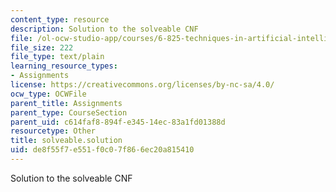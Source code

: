 ```yaml
---
content_type: resource
description: Solution to the solveable CNF
file: /ol-ocw-studio-app/courses/6-825-techniques-in-artificial-intelligence-sma-5504-fall-2002/de8f55f7e551f0c07f866ec20a815410_solveable.solution
file_size: 222
file_type: text/plain
learning_resource_types:
- Assignments
license: https://creativecommons.org/licenses/by-nc-sa/4.0/
ocw_type: OCWFile
parent_title: Assignments
parent_type: CourseSection
parent_uid: c614faf8-894f-e345-14ec-83a1fd01388d
resourcetype: Other
title: solveable.solution
uid: de8f55f7-e551-f0c0-7f86-6ec20a815410
---
```

Solution to the solveable CNF